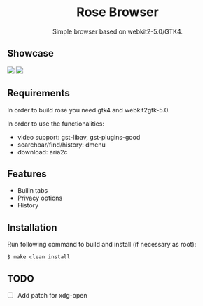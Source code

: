 <h1 align="center">Rose Browser</h1>
<p align="center">Simple browser based on webkit2-5.0/GTK4.</p>

## Showcase

<img src="https://github.com/mini-rose/rose/blob/master/.github/screenshots/homepage.png?raw=true">
<img src="https://github.com/mini-rose/rose/blob/master/.github/screenshots/youtube.png?raw=true">

## Requirements
In order to build rose you need gtk4 and webkit2gtk-5.0.

In order to use the functionalities:
  - video support: gst-libav, gst-plugins-good
  - searchbar/find/history: dmenu
  - download: aria2c

## Features
  - Builin tabs
  - Privacy options
  - History

## Installation

Run following command to build and install
(if necessary as root):

```$ make clean install```

## TODO
- [ ] Add patch for xdg-open
